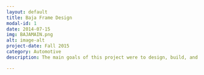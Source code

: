 ```yaml
---
layout: default
title: Baja Frame Design
modal-id: 1
date: 2014-07-15
img: BAJAMAIN.png
alt: image-alt
project-date: Fall 2015
category: Automotive
description: The main goals of this project were to design, build, and test a one sixth scale SAE Baja frame. We were able to choose any material to build the frame out of as long as it met specific rules and guidelines implemented by SAE. My team then developed a CAD model of the frame and ran computer simulations to test for structural rigidity and deflection. The frame was then built to scale from the materials that were chosen by the team. Teams then competed against each other and judged in these three categories: Structural rigidity, Weight, and Design.

---
```

